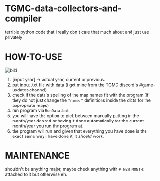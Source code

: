 # TGMC-data-collectors-and-compiler
terrible python code that i really don't care that much about and just use privately

# HOW-TO-USE
![bild](https://user-images.githubusercontent.com/17747087/168641722-55f9a989-e3c1-4310-9894-c368de2333a0.png)

1. [input year] -> actual year, current or previous.
2. put input .txt file with data (i get mine from the TGMC discord's #game-updates channel)
3. check if the data's spelling of the map names fit with the program (if they do not just change the `"name:"` definitions inside the dicts for the appropriate maps)
4. run program via `RunData.bat`
5. you will have the option to pick between manually putting in the month/year desired or having it done automatically for the current month/year you run the program at.
6. the program will run and given that everything you have done is the exact same way i have done it, it *should* work.
# MAINTENANCE
shouldn't be anything major, maybe check anything with `# NEW MONTH:` attached to it but otherwise eh.
